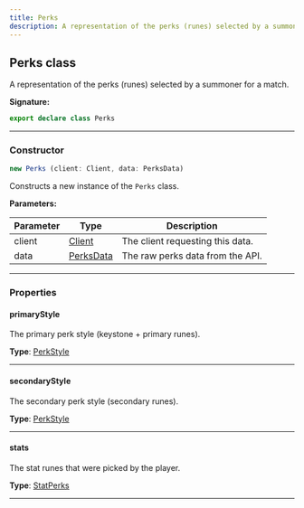 ```yaml
---
title: Perks
description: A representation of the perks (runes) selected by a summoner for a match.
---
```


## Perks class

A representation of the perks (runes) selected by a summoner for a match.

**Signature:**

```ts
export declare class Perks 
```

---

### Constructor

```ts
new Perks (client: Client, data: PerksData)
```

Constructs a new instance of the `Perks` class.

**Parameters:**

| Parameter | Type | Description |
| --------- | ---- | ----------- |
| client | [Client](/shieldbow/api/Client.md) | The client requesting this data. |
| data | [PerksData](/shieldbow/api/PerksData.md) | The raw perks data from the API. |
---

### Properties

#### primaryStyle

The primary perk style (keystone + primary runes).



**Type**: [PerkStyle](/shieldbow/api/PerkStyle.md)

---

#### secondaryStyle

The secondary perk style (secondary runes).



**Type**: [PerkStyle](/shieldbow/api/PerkStyle.md)

---

#### stats

The stat runes that were picked by the player.



**Type**: [StatPerks](/shieldbow/api/StatPerks.md)

---

